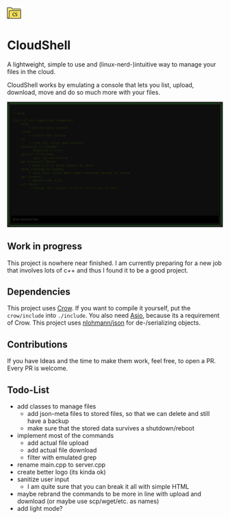 ![favicon](web/favicon/favicon-32x32.png)

# CloudShell
A lightweight, simple to use and (linux-nerd-)intuitive way to manage your files in the cloud. 

CloudShell works by emulating a console that lets you list, upload, download, move and do so much more with your files. 

![example help](img/help.png)

## Work in progress
This project is nowhere near finished. I am currently preparing for a new job that involves lots of c++ and thus I found it to be a good project. 

## Dependencies
This project uses [Crow](https://github.com/CrowCpp/Crow). If you want to compile it yourself, put the `crow/include` into `./include`. You also need [Asio](https://think-async.com/Asio/), because its a requirement of Crow. 
This project uses [nlohmann/json](https://github.com/nlohmann/json) for de-/serializing objects. 

## Contributions
If you have Ideas and the time to make them work, feel free, to open a PR. Every PR is welcome. 


## Todo-List
- add classes to manage files
    - add json-meta files to stored files, so that we can delete and still have a backup
    - make sure that the stored data survives a shutdown/reboot
- implement most of the commands
    - add actual file upload
    - add actual file download
    - filter with emulated grep
- rename main.cpp to server.cpp
- create better logo (its kinda ok)
- sanitize user input
    - I am quite sure that you can break it all with simple HTML
- maybe rebrand the commands to be more in line with upload and download (or maybe use scp/wget/etc. as names)
- add light mode? 
